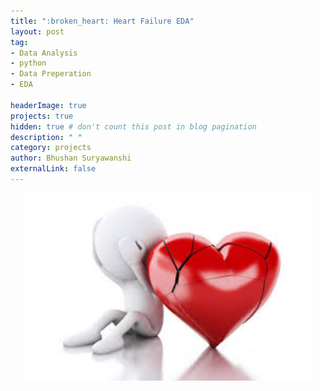 ```yaml
---
title: ":broken_heart: Heart Failure EDA"
layout: post
tag: 
- Data Analysis 
- python
- Data Preperation
- EDA

headerImage: true
projects: true
hidden: true # don't count this post in blog pagination
description: " "
category: projects
author: Bhushan Suryawanshi 
externalLink: false
---
```


<p align="center">
  <img width="460" height="300" src="/assets/images/heart_failure.jpg">
</p>

